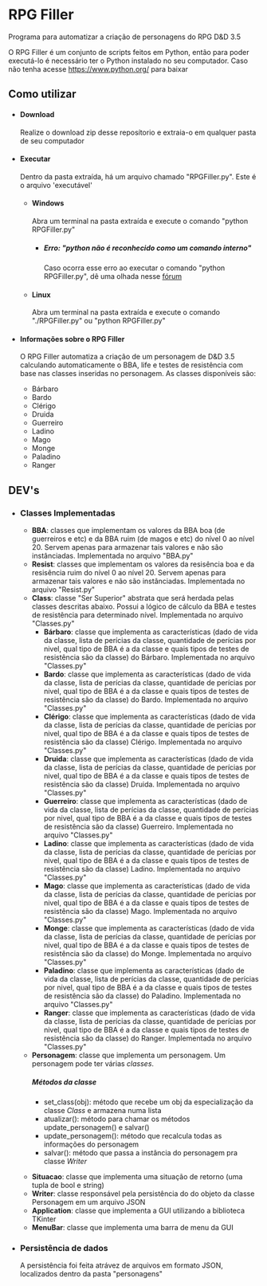 <h1>RPG Filler</h1>
<p>
	Programa para automatizar a criação de personagens do RPG D&D 3.5
</p>
<p>
	O RPG Filler é um conjunto de scripts feitos em Python, então para poder executá-lo é necessário ter o Python instalado no seu computador. Caso não tenha acesse <a href="https://www.python.org/">https://www.python.org/</a> para baixar
</p>
<h2>Como utilizar</h2>
<ul>
	<li>
		<h4>Download</h4>
		<p>
			Realize o download zip desse reposítorio e extraia-o em qualquer pasta de seu computador
		</p>
	</li>
	<li>
		<h4>Executar</h4>
		<p>
			Dentro da pasta extraída, há um arquivo chamado "RPGFiller.py". Este é o arquivo 'executável'
		</p>
		<ul>
			<li>
				<h4>Windows</h4>
				<p>
					Abra um terminal na pasta extraída e execute o comando "python RPGFiller.py"
				</p>
				<ul>
					<li>
						<h5>Erro: "python não é reconhecido como um comando interno"</h5>
						<p>
							Caso ocorra esse erro ao executar o comando "python RPGFiller.py", dê uma olhada nesse <a href="http://stackoverflow.com/questions/7054424/python-not-recognised-as-a-command">fórum</a>
						</p>
					</li>
				</ul>
			</li>
			<li>
				<h4>Linux</h4>
				<p>
					Abra um terminal na pasta extraída e execute o comando "./RPGFiller.py" ou "python RPGFiller.py"
				</p>
			</li>
		</ul>
	</li>
	<li>
		<h4>Informações sobre o RPG Filler</h4>
		<p>
			O RPG Filler automatiza a criação de um personagem de D&D 3.5 calculando automaticamente o BBA, life e testes de resistência com base nas classes inseridas no personagem. 
			As classes disponíveis são:
		</p>
		<ul>
			<li>Bárbaro</li>
			<li>Bardo</li>
			<li>Clérigo</li>
			<li>Druida</li>
			<li>Guerreiro</li>
			<li>Ladino</li>
			<li>Mago</li>
			<li>Monge</li>
			<li>Paladino</li>
			<li>Ranger</li>
		</ul>
	</li>
</ul>
<h2>DEV's</h2>
<ul>
	<li>
		<h3>Classes Implementadas</h3>
		<ul>
			<li>
				<b>BBA</b>: classes que implementam os valores da BBA boa (de guerreiros e etc) e da BBA ruim (de magos e etc) do nível 0 ao nível 20. Servem apenas para armazenar tais valores e não são instânciadas. Implementada no arquivo "BBA.py"
			</li>
			<li>
				<b>Resist</b>: classes que implementam os valores da resisência boa e da resisência ruim do nível 0 ao nível 20. Servem apenas para armazenar tais valores e não são instânciadas. Implementada no arquivo "Resist.py"
			</li>
			<li>
				<b>Class</b>: classe "Ser Superior" abstrata que será herdada pelas classes descritas abaixo. Possui a lógico de cálculo da BBA e testes de resistência para determinado nível. Implementada no arquivo "Classes.py"
				<ul>
					<li>
						<b>Bárbaro</b>: classe que implementa as características (dado de vida da classe, lista de perícias da classe, quantidade de perícias por nivel, qual tipo de BBA é a da classe e quais tipos de testes de resistência são da classe) do Bárbaro. Implementada no arquivo "Classes.py"
					</li>
					<li>
						<b>Bardo</b>: classe que implementa as características (dado de vida da classe, lista de perícias da classe, quantidade de perícias por nivel, qual tipo de BBA é a da classe e quais tipos de testes de resistência são da classe) do Bardo. Implementada no arquivo "Classes.py"
					</li>
					<li>
						<b>Clérigo</b>: classe que implementa as características (dado de vida da classe, lista de perícias da classe, quantidade de perícias por nivel, qual tipo de BBA é a da classe e quais tipos de testes de resistência são da classe) Clérigo. Implementada no arquivo "Classes.py"
					</li>
					<li>
						<b>Druida</b>: classe que implementa as características (dado de vida da classe, lista de perícias da classe, quantidade de perícias por nivel, qual tipo de BBA é a da classe e quais tipos de testes de resistência são da classe) Druida. Implementada no arquivo "Classes.py"
					</li>
					<li>
						<b>Guerreiro</b>: classe que implementa as características (dado de vida da classe, lista de perícias da classe, quantidade de perícias por nivel, qual tipo de BBA é a da classe e quais tipos de testes de resistência são da classe) Guerreiro. Implementada no arquivo "Classes.py"
					</li>
					<li>
						<b>Ladino</b>: classe que implementa as características (dado de vida da classe, lista de perícias da classe, quantidade de perícias por nivel, qual tipo de BBA é a da classe e quais tipos de testes de resistência são da classe) Ladino. Implementada no arquivo "Classes.py"
					</li>
					<li>
						<b>Mago</b>: classe que implementa as características (dado de vida da classe, lista de perícias da classe, quantidade de perícias por nivel, qual tipo de BBA é a da classe e quais tipos de testes de resistência são da classe) Mago. Implementada no arquivo "Classes.py"
					</li>
					<li>
						<b>Monge</b>: classe que implementa as características (dado de vida da classe, lista de perícias da classe, quantidade de perícias por nivel, qual tipo de BBA é a da classe e quais tipos de testes de resistência são da classe) do Monge. Implementada no arquivo "Classes.py"
					</li>
					<li>
						<b>Paladino</b>: classe que implementa as características (dado de vida da classe, lista de perícias da classe, quantidade de perícias por nivel, qual tipo de BBA é a da classe e quais tipos de testes de resistência são da classe) do Paladino. Implementada no arquivo "Classes.py"
					</li>
					<li>
						<b>Ranger</b>: classe que implementa as características (dado de vida da classe, lista de perícias da classe, quantidade de perícias por nivel, qual tipo de BBA é a da classe e quais tipos de testes de resistência são da classe) do Ranger. Implementada no arquivo "Classes.py"
					</li>
				</ul>
			</li>
			<li>
				<b>Personagem</b>: classe que implementa um personagem. Um personagem pode ter várias <i>classes</i>. 
				<p>
					<h5>Métodos da classe</h5>
					<ul>
						<li>
							set_class(obj): método que recebe um obj da especialização da classe <i>Class</i> e armazena numa lista
						</li>
						<li>
							atualizar(): método para chamar os métodos update_personagem() e salvar()
						</li>
						<li>
							update_personagem(): método que recalcula todas as informações do personagem
						</li>
						<li>
							salvar(): método que passa a instância do personagem pra classe <i>Writer</i>
						</li>
					</ul>
				</p>
			</li>
			<li>
				<b>Situacao</b>: classe que implementa uma situação de retorno (uma tupla de bool e string)
			</li>
			<li>
				<b>Writer</b>: classe responsável pela persistência do do objeto da classe Personagem em um arquivo JSON
			</li>
			<li>
				<b>Application</b>: classe que implementa a GUI utilizando a biblioteca TKinter
			</li>
			<li>
				<b>MenuBar</b>: classe que implementa uma barra de menu da GUI
			</li>
		</ul>
	</li>
	<li>
		<h3>Persistência de dados</h3>
		<p>
			A persistência foi feita atrávez de arquivos em formato JSON, localizados dentro da pasta "personagens"
		</p>
	</li>
</ul>







